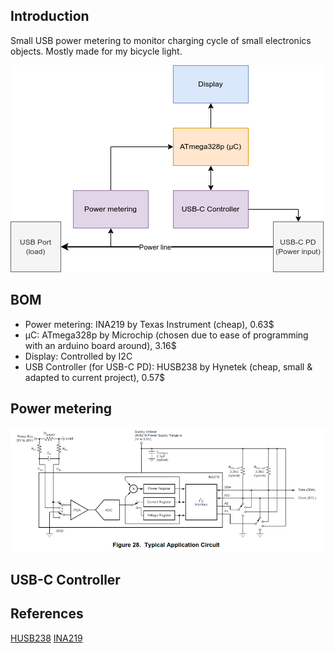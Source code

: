 
## Introduction
Small USB power metering to monitor charging cycle of small electronics objects. Mostly made for my bicycle light.

![](attachments/block-diagram-usb-power-metering.png)

## BOM
- Power metering: INA219 by Texas Instrument (cheap), 0.63$
- µC: ATmega328p by Microchip (chosen due to ease of programming with an arduino board around), 3.16$
- Display: Controlled by I2C
- USB Controller (for USB-C PD): HUSB238 by Hynetek (cheap, small & adapted to current project), 0.57$

## Power metering
![](attachments/INA219-typical-applications-circuit.png)

## USB-C Controller

## References
[HUSB238](https://www.hynetek.com/uploadfiles/site/219/news/aabbbbdb-48c9-4a44-a6dc-2c15f53282e6.pdf)
[INA219](https://www.ti.com/lit/ds/symlink/ina219.pdf)
